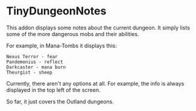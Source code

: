# TinyDungeonNotes

This addon displays some notes about the current dungeon.  It simply
lists some of the more dangerous mobs and their abilities.

For example, in Mana-Tombs it displays this:
```
Nexus Terror - fear
Pandemonius - reflect
Darkcaster - mana burn
Theurgist - sheep
```
Currently, there aren't any options at all.  For example, the info
is always displayed in the top left of the screen.

So far, it just covers the Outland dungeons.
